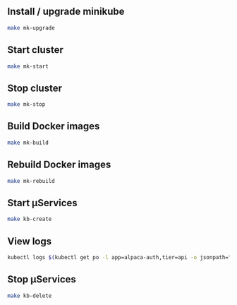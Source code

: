 ## Install / upgrade minikube
```bash
make mk-upgrade
```

## Start cluster
```bash
make mk-start
```

## Stop cluster
```bash
make mk-stop
```

## Build Docker images
```bash
make mk-build
```

## Rebuild Docker images
```bash
make mk-rebuild
```

## Start µServices
```bash
make kb-create
```

## View logs
```bash
kubectl logs $(kubectl get po -l app=alpaca-auth,tier=api -o jsonpath="{.items[0].metadata.name}") -f
```

## Stop µServices
```bash
make kb-delete
```
